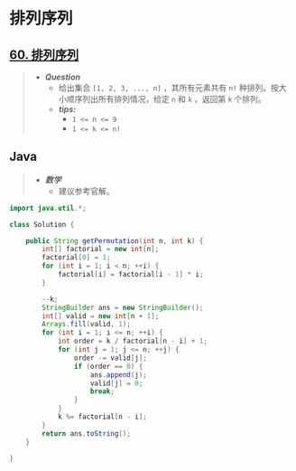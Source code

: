 # 排列序列

## [60. 排列序列](https://leetcode.cn/problems/permutation-sequence/)

> - ***Question***
>   - 给出集合 `[1, 2, 3, ..., n]` ，其所有元素共有 `n!` 种排列。按大小顺序列出所有排列情况，给定 `n` 和 `k` ，返回第 `k` 个排列。
>   - ***tips:***
>     - `1 <= n <= 9`
>     - `1 <= k <= n!`

## Java

> - ***数学***
>   - 建议参考官解。

```java
import java.util.*;

class Solution {

    public String getPermutation(int n, int k) {
        int[] factorial = new int[n];
        factorial[0] = 1;
        for (int i = 1; i < n; ++i) {
            factorial[i] = factorial[i - 1] * i;
        }

        --k;
        StringBuilder ans = new StringBuilder();
        int[] valid = new int[n + 1];
        Arrays.fill(valid, 1);
        for (int i = 1; i <= n; ++i) {
            int order = k / factorial[n - i] + 1;
            for (int j = 1; j <= n; ++j) {
                order -= valid[j];
                if (order == 0) {
                    ans.append(j);
                    valid[j] = 0;
                    break;
                }
            }
            k %= factorial[n - i];
        }
        return ans.toString();
    }

}
```
